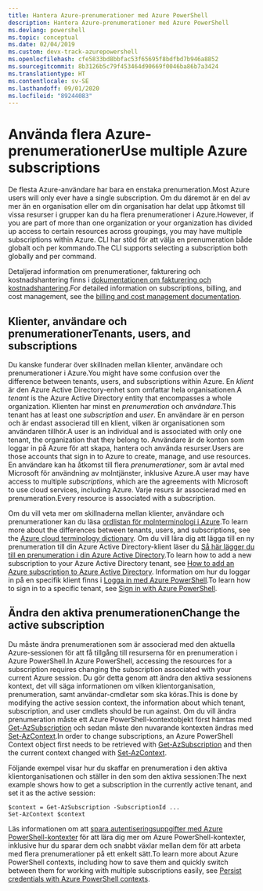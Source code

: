 ```yaml
---
title: Hantera Azure-prenumerationer med Azure PowerShell
description: Hantera Azure-prenumerationer med Azure PowerShell
ms.devlang: powershell
ms.topic: conceptual
ms.date: 02/04/2019
ms.custom: devx-track-azurepowershell
ms.openlocfilehash: cfe5833bd8bbfac53f65695f8bdfbd7b946a8852
ms.sourcegitcommit: 8b3126b5c79f453464d90669f0046ba86b7a3424
ms.translationtype: HT
ms.contentlocale: sv-SE
ms.lasthandoff: 09/01/2020
ms.locfileid: "89244083"
---
```

# <a name="use-multiple-azure-subscriptions"></a><span data-ttu-id="e1261-103">Använda flera Azure-prenumerationer</span><span class="sxs-lookup"><span data-stu-id="e1261-103">Use multiple Azure subscriptions</span></span>

<span data-ttu-id="e1261-104">De flesta Azure-användare har bara en enstaka prenumeration.</span><span class="sxs-lookup"><span data-stu-id="e1261-104">Most Azure users will only ever have a single subscription.</span></span> <span data-ttu-id="e1261-105">Om du däremot är en del av mer än en organisation eller om din organisation har delat upp åtkomst till vissa resurser i grupper kan du ha flera prenumerationer i Azure.</span><span class="sxs-lookup"><span data-stu-id="e1261-105">However, if you are part of more than one organization or your organization has divided up access to certain resources across groupings, you may have multiple subscriptions within Azure.</span></span> <span data-ttu-id="e1261-106">CLI har stöd för att välja en prenumeration både globalt och per kommando.</span><span class="sxs-lookup"><span data-stu-id="e1261-106">The CLI supports selecting a subscription both globally and per command.</span></span>

<span data-ttu-id="e1261-107">Detaljerad information om prenumerationer, fakturering och kostnadshantering finns i [dokumentationen om fakturering och kostnadshantering](/azure/billing/).</span><span class="sxs-lookup"><span data-stu-id="e1261-107">For detailed information on subscriptions, billing, and cost management, see the [billing and cost management documentation](/azure/billing/).</span></span>

## <a name="tenants-users-and-subscriptions"></a><span data-ttu-id="e1261-108">Klienter, användare och prenumerationer</span><span class="sxs-lookup"><span data-stu-id="e1261-108">Tenants, users, and subscriptions</span></span>

<span data-ttu-id="e1261-109">Du kanske funderar över skillnaden mellan klienter, användare och prenumerationer i Azure.</span><span class="sxs-lookup"><span data-stu-id="e1261-109">You might have some confusion over the difference between tenants, users, and subscriptions within Azure.</span></span> <span data-ttu-id="e1261-110">En _klient_ är den Azure Active Directory-enhet som omfattar hela organisationen.</span><span class="sxs-lookup"><span data-stu-id="e1261-110">A _tenant_ is the Azure Active Directory entity that encompasses a whole organization.</span></span> <span data-ttu-id="e1261-111">Klienten har minst en _prenumeration_ och _användare_.</span><span class="sxs-lookup"><span data-stu-id="e1261-111">This tenant has at least one _subscription_ and _user_.</span></span> <span data-ttu-id="e1261-112">En användare är en person och är endast associerad till en klient, vilken är organisationen som användaren tillhör.</span><span class="sxs-lookup"><span data-stu-id="e1261-112">A user is an individual and is associated with only one tenant, the organization that they belong to.</span></span> <span data-ttu-id="e1261-113">Användare är de konton som loggar in på Azure för att skapa, hantera och använda resurser.</span><span class="sxs-lookup"><span data-stu-id="e1261-113">Users are those accounts that sign in to Azure to create, manage, and use resources.</span></span>
<span data-ttu-id="e1261-114">En användare kan ha åtkomst till flera _prenumerationer_, som är avtal med Microsoft för användning av molntjänster, inklusive Azure.</span><span class="sxs-lookup"><span data-stu-id="e1261-114">A user may have access to multiple _subscriptions_, which are the agreements with Microsoft to use cloud services, including Azure.</span></span> <span data-ttu-id="e1261-115">Varje resurs är associerad med en prenumeration.</span><span class="sxs-lookup"><span data-stu-id="e1261-115">Every resource is associated with a subscription.</span></span>

<span data-ttu-id="e1261-116">Om du vill veta mer om skillnaderna mellan klienter, användare och prenumerationer kan du läsa [ordlistan för molnterminologi i Azure](/azure/azure-glossary-cloud-terminology).</span><span class="sxs-lookup"><span data-stu-id="e1261-116">To learn more about the differences between tenants, users, and subscriptions, see the [Azure cloud terminology dictionary](/azure/azure-glossary-cloud-terminology).</span></span>  <span data-ttu-id="e1261-117">Om du vill lära dig att lägga till en ny prenumeration till din Azure Active Directory-klient läser du [Så här lägger du till en prenumeration i din Azure Active Directory](/azure/active-directory/active-directory-how-subscriptions-associated-directory).</span><span class="sxs-lookup"><span data-stu-id="e1261-117">To learn how to add a new subscription to your Azure Active Directory tenant, see [How to add an Azure subscription to Azure Active Directory](/azure/active-directory/active-directory-how-subscriptions-associated-directory).</span></span>
<span data-ttu-id="e1261-118">Information om hur du loggar in på en specifik klient finns i [Logga in med Azure PowerShell](/powershell/azure/authenticate-azureps).</span><span class="sxs-lookup"><span data-stu-id="e1261-118">To learn how to sign in to a specific tenant, see [Sign in with Azure PowerShell](/powershell/azure/authenticate-azureps).</span></span>

## <a name="change-the-active-subscription"></a><span data-ttu-id="e1261-119">Ändra den aktiva prenumerationen</span><span class="sxs-lookup"><span data-stu-id="e1261-119">Change the active subscription</span></span>

<span data-ttu-id="e1261-120">Du måste ändra prenumerationen som är associerad med den aktuella Azure-sessionen för att få tillgång till resurserna för en prenumeration i Azure PowerShell.</span><span class="sxs-lookup"><span data-stu-id="e1261-120">In Azure PowerShell, accessing the resources for a subscription requires changing the subscription associated with your current Azure session.</span></span>
<span data-ttu-id="e1261-121">Du gör detta genom att ändra den aktiva sessionens kontext, det vill säga informationen om vilken klientorganisation, prenumeration, samt användar-cmdletar som ska köras.</span><span class="sxs-lookup"><span data-stu-id="e1261-121">This is done by modifying the active session context, the information about which tenant, subscription, and user cmdlets should be run against.</span></span>
<span data-ttu-id="e1261-122">Om du vill ändra prenumeration måste ett Azure PowerShell-kontextobjekt först hämtas med [Get-AzSubscription](/powershell/module/az.accounts/get-azsubscription) och sedan måste den nuvarande kontexten ändras med [Set-AzContext](/powershell/module/az.accounts/set-azcontext).</span><span class="sxs-lookup"><span data-stu-id="e1261-122">In order to change subscriptions, an Azure PowerShell Context object first needs to be retrieved with [Get-AzSubscription](/powershell/module/az.accounts/get-azsubscription) and then the current context changed with [Set-AzContext](/powershell/module/az.accounts/set-azcontext).</span></span>

<span data-ttu-id="e1261-123">Följande exempel visar hur du skaffar en prenumeration i den aktiva klientorganisationen och ställer in den som den aktiva sessionen:</span><span class="sxs-lookup"><span data-stu-id="e1261-123">The next example shows how to get a subscription in the currently active tenant, and set it as the active session:</span></span>

```powershell-interactive
$context = Get-AzSubscription -SubscriptionId ...
Set-AzContext $context
```

<span data-ttu-id="e1261-124">Läs informationen om att [spara autentiseringsuppgifter med Azure PowerShell-kontexter](context-persistence.md) för att lära dig mer om Azure PowerShell-kontexter, inklusive hur du sparar dem och snabbt växlar mellan dem för att arbeta med flera prenumerationer på ett enkelt sätt.</span><span class="sxs-lookup"><span data-stu-id="e1261-124">To learn more about Azure PowerShell contexts, including how to save them and quickly switch between them for working with multiple subscriptions easily, see [Persist credentials with Azure PowerShell contexts](context-persistence.md).</span></span>
